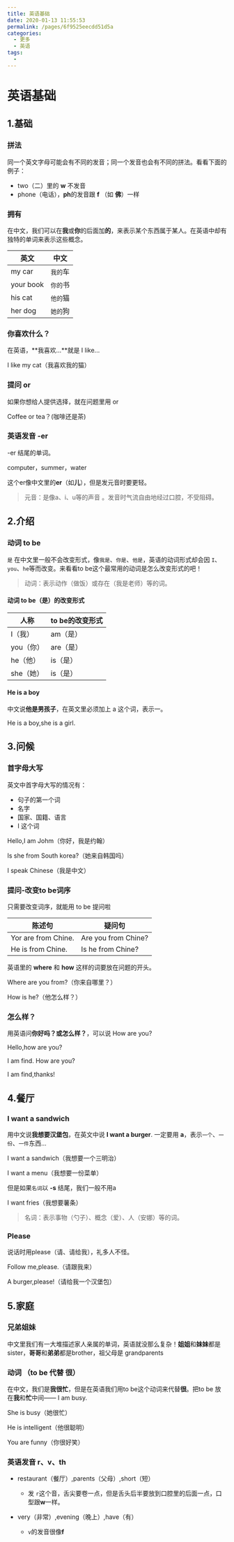 ```yaml
---
title: 英语基础
date: 2020-01-13 11:55:53
permalink: /pages/6f9525eecdd51d5a
categories: 
  - 更多
  - 英语
tags: 
  - 
---
```

# 英语基础



## 1.基础

### 拼法

同一个英文字母可能会有不同的发音；同一个发音也会有不同的拼法。看看下面的例子：

* two（二）里的 **w** 不发音
* phone（电话），**ph**的发音跟 **f** （如 **佛**）一样 



### 拥有

在中文，我们可以在**我**或**你**的后面加**的**，来表示某个东西属于某人。在英语中却有独特的单词来表示这些概念。

| 英文      | 中文     |
| --------- | -------- |
| my car    | `我的`车 |
| your book | `你的`书 |
| his cat   | `他的`猫 |
| her dog   | `她的`狗 |

### 你喜欢什么？

在英语，**我喜欢...**就是 I like...

I like my cat（我喜欢我的猫）



### 提问 or

如果你想给人提供选择，就在问题里用 or

Coffee or tea？(咖啡还是茶)



### 英语发音 -er

-er 结尾的单词。

computer，summer，water

这个er像中文里的**er**（如**儿**），但是发元音时要更轻。

> 元音：是像a、i、u等的声音 。发音时气流自由地经过口腔，不受阻碍。





## 2.介绍

### 动词 to be

`是` 在中文里一般不会改变形式，像`我是`、`你是`、`他是`，英语的动词形式却会因 `I`、`you`、`he`等而改变。来看看to be这个最常用的动词是怎么改变形式的吧！

> 动词：表示动作（做饭）或存在（我是老师）等的词。

#### 动词 to be（是）的改变形式

| 人称      | to be的改变形式 |
| --------- | --------------- |
| I（我）   | am（是）        |
| you（你） | are（是）       |
| he（他）  | is（是）        |
| she（她） | is（是）        |



#### He is a boy

中文说**他是男孩子**，在英文里必须加上 a 这个词，表示一。

He is a boy,she is a girl.



## 3.问候

### 首字母大写

英文中首字母大写的情况有：

* 句子的第一个词
* 名字
* 国家、国籍、语言
* I 这个词

Hello,I am Johm（你好，我是约翰）

Is she from South korea?（她来自韩国吗）

I speak Chinese（我是中文）



### 提问-改变to be词序

只需要改变词序，就能用 to be 提问啦

| 陈述句              | 疑问句              |
| ------------------- | ------------------- |
| Yor are from Chine. | Are you from Chine? |
| He is from Chine.   | Is he from Chine?   |

英语里的 **where** 和 **how** 这样的词要放在问题的开头。

Where  are you from?（你来自哪里？）

How is he?（他怎么样？）



### 怎么样？

用英语问**你好吗？**或**怎么样？**，可以说 How are you?

Hello,how are you?

I am find. How are you?

I am find,thanks!



## 4.餐厅

### I want a sandwich

用中文说**我想要汉堡包**，在英文中说 **I want a burger**. 一定要用 **a**，表示`一个`、`一份`、`一件`东西...

I want a sandwich（我想要一个三明治）

I want a menu（我想要一份菜单）

但是如果`名词`以 **-s** 结尾，我们一般不用a

I want fries（我想要薯条）

> 名词：表示事物（勺子）、概念（爱）、人（安娜）等的词。

### Please

说话时用please（请、请给我），礼多人不怪。

Follow me,please.（请跟我来）

A burger,please!（请给我一个汉堡包）





## 5.家庭

### 兄弟姐妹

中文里我们有一大堆描述家人亲属的单词，英语就没那么复杂！**姐姐**和**妹妹**都是sister，**哥哥**和**弟弟**都是brother，祖父母是 grandparents

### 动词 （to be 代替 很）

在中文，我们是**我很忙**，但是在英语我们用to be这个动词来代替**很**。把to be 放在**我**和**忙**中间—— I am busy.

She is busy（她很忙）

He is intelligent（他很聪明）

You are funny（你很好笑）

### 英语发音 r、v、th

* restaurant（餐厅）,parents（父母）,short（短）
  * 发 `r`这个音，舌尖要卷一点，但是舌头后半要放到口腔里的后面一点，口型跟**w**一样。

* very（非常）,evening（晚上）,have（有）
  * `v`的发音很像**f**









